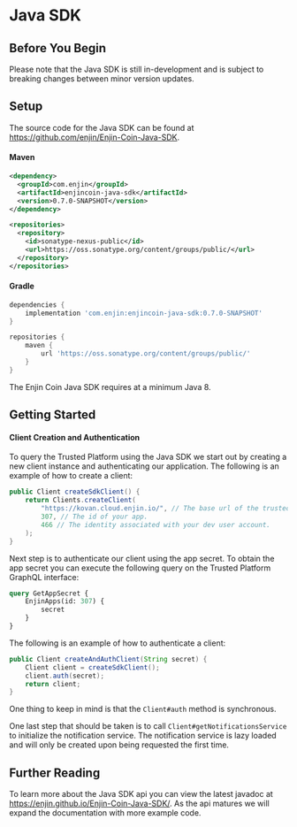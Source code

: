 # Java SDK

## Before You Begin

Please note that the Java SDK is still in-development and is subject to breaking changes between
minor version updates.

## Setup

The source code for the Java SDK can be found at https://github.com/enjin/Enjin-Coin-Java-SDK.

#### Maven

```xml
<dependency>
  <groupId>com.enjin</groupId>
  <artifactId>enjincoin-java-sdk</artifactId>
  <version>0.7.0-SNAPSHOT</version>
</dependency>

<repositories>
  <repository>
    <id>sonatype-nexus-public</id>
    <url>https://oss.sonatype.org/content/groups/public/</url>
  </repository>
</repositories>
```

#### Gradle

```groovy
dependencies {
    implementation 'com.enjin:enjincoin-java-sdk:0.7.0-SNAPSHOT'
}

repositories {
    maven {
        url 'https://oss.sonatype.org/content/groups/public/'
    }
}
```

The Enjin Coin Java SDK requires at a minimum Java 8.

## Getting Started

#### Client Creation and Authentication

To query the Trusted Platform using the Java SDK we start out by creating a new client instance
and authenticating our application. The following is an example of how to create a client:

```java
public Client createSdkClient() {
    return Clients.createClient(
        "https://kovan.cloud.enjin.io/", // The base url of the trusted platform you wish to communicate with.
        307, // The id of your app.
        466 // The identity associated with your dev user account.
    );
}
```

Next step is to authenticate our client using the app secret. To obtain the app secret you can execute
the following query on the Trusted Platform GraphQL interface:

```graphql
query GetAppSecret {
    EnjinApps(id: 307) {
        secret
    }
}
```

The following is an example of how to authenticate a client:

```java
public Client createAndAuthClient(String secret) {
    Client client = createSdkClient();
    client.auth(secret);
    return client;
}
```

One thing to keep in mind is that the ```Client#auth``` method is synchronous.

One last step that should be taken is to call ```Client#getNotificationsService``` to initialize the
notification service. The notification service is lazy loaded and will only be created upon being
requested the first time.

## Further Reading

To learn more about the Java SDK api you can view the latest javadoc at
https://enjin.github.io/Enjin-Coin-Java-SDK/. As the api matures we will expand the documentation
with more example code.
